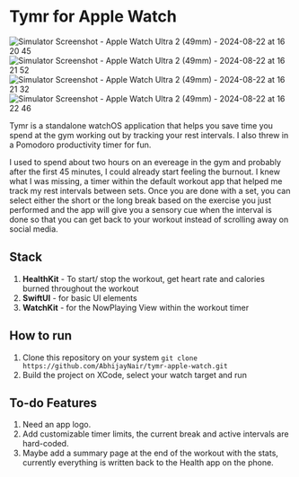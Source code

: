 # Tymr for Apple Watch
![Simulator Screenshot - Apple Watch Ultra 2 (49mm) - 2024-08-22 at 16 20 45](https://github.com/user-attachments/assets/bfa188fd-44a5-4c61-a87d-d6885332a252)
![Simulator Screenshot - Apple Watch Ultra 2 (49mm) - 2024-08-22 at 16 21 52](https://github.com/user-attachments/assets/dde71df6-6065-4d41-91f1-b51330f1fa49)
![Simulator Screenshot - Apple Watch Ultra 2 (49mm) - 2024-08-22 at 16 21 32](https://github.com/user-attachments/assets/3720711e-5d3b-433a-bd5a-670fe5c6db30)
![Simulator Screenshot - Apple Watch Ultra 2 (49mm) - 2024-08-22 at 16 22 46](https://github.com/user-attachments/assets/f7345349-665d-4de3-87e0-3fc24d69ca1a)

Tymr is a standalone watchOS application that helps you save time you spend at the gym working out by tracking your rest intervals. I also threw in a Pomodoro productivity timer for fun.

I used to spend about two hours on an evereage in the gym and probably after the first 45 minutes, I could already start feeling the burnout. I knew what I was missing, a timer within the default workout app that helped me track my rest intervals between sets. Once you are done with a set, you can select either the short or the long break based on the exercise you just performed and the app will give you a sensory cue when the interval is done so that you can get back to your workout instead of scrolling away on social media.

## Stack
1. **HealthKit** - To start/ stop the workout, get heart rate and calories burned throughout the workout
2. **SwiftUI** - for basic UI elements
3. **WatchKit** - for the NowPlaying View within the workout timer

## How to run
1. Clone this repository on your system
   `git clone https://github.com/AbhijayNair/tymr-apple-watch.git`
3. Build the project on XCode, select your watch target and run

## To-do Features
1. Need an app logo.
2. Add customizable timer limits, the current break and active intervals are hard-coded.
3. Maybe add a summary page at the end of the workout with the stats, currently everything is written back to the Health app on the phone.
